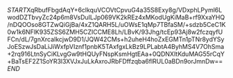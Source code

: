$START$XqRbufFbgdAqY+6clkquVCOVtCpvuG4a35S8Exy8g/VDxphLPyml6LwodDZTbvyZc24p6m8VsDuILJp069VK2kREz4xMKodUgKiMaB+rf9XxaYHQ/nDQOOso8GTZwQiGjBa/4xZ1QARH5L/uOWsE1qMp7TBfaSM/+sdzb5CeC1K0w1k6NFlK935ZSS6ZMH5CZICCME8Lh/LBvK/93Jhg/tcEp93Aj8w2fczqyfUFCn/dL/7gnXrcaIkcjwD9D1/JQW42CMs+h2uheH4hoZxEGMTn1pTNr8ydYSyJoESzwJsDaLiJiWxfpVIznf1pnbK5TAxfgxLkBz9LPLabtA4ByhMS4V7OhSma+2rq916LtnSyCiKLvgGw9tHQUyFNspKsmHgtEAa+0QDNXItKduMAG55rCqY+BaTsEF2Z1SoYR3l3XVJxJuLkAxroJRbFDffzqba6flRUL0aBDn9orJmnDw==$END$